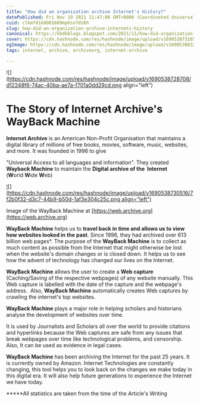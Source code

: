 ```yaml
---
title: "How did an organization archive Internet's History?"
datePublished: Fri Nov 19 2021 11:47:00 GMT+0000 (Coordinated Universal Time)
cuid: clkmf81k8001609mp6sn7di6h
slug: how-did-an-organization-archive-internets-history
canonical: https://kbdkblogs.blogspot.com/2021/11/how-did-organization-archive-internets.html
cover: https://cdn.hashnode.com/res/hashnode/image/upload/v1690538731659/7461dd58-7f6c-42ad-a485-d89b38edeb97.png
ogImage: https://cdn.hashnode.com/res/hashnode/image/upload/v1690538832994/7cef9c43-b18a-4ce0-bed3-df12f4df4ac6.png
tags: internet, archive, archiveorg, internet-archive

---
```


![](https://cdn.hashnode.com/res/hashnode/image/upload/v1690538728708/d12248f6-74ac-40ba-ae7a-f701a0dd29cd.png align="left")

# The Story of Internet Archive's WayBack Machine

**Internet Archive** is an American Non-Profit Organisation that maintains a digital library of millions of free books, movies, software, music, websites, and more. It was founded in 1996 to give

"Universal Access to all languages and information". They created **Wayback Machine** to maintain the **Digital archive of the  Internet** (**W**orld **W**ide **W**eb)

[![](https://cdn.hashnode.com/res/hashnode/image/upload/v1690538730516/7f2b0f32-d3c7-44b9-b50d-1af3e304c25c.png align="left")](https://lh3.googleusercontent.com/-jnNctYHyHsQ/YZeAIv9O9aI/AAAAAAADJxI/56O_Ti6sIoML6md8hXMPvr83KTPEn2S1wCLcBGAsYHQ/image.png)

Image of the WayBack Machine at [https://web.archive.org](https://web.archive.org)

**WayBack Machine** helps us to **travel back in time and allows us to view how websites looked in the past**. Since 1996, they had archived over 613 billion web pages\*. The purpose of the **WayBack Machine** is to collect as much content as possible from the Internet that might otherwise be lost when the website's domain changes or is closed down. It helps us to see how the advent of technology has changed our lives on the Internet.

**WayBack Machine** allows the user to create a **Web capture** (Caching/Saving of the respective webpages) of any website manually. This Web capture is labelled with the date of the capture and the webpage's address.  Also, **WayBack Machine** automatically creates Web captures by crawling the internet's top websites.

**WayBack Machine** plays a major role in helping scholars and historians analyse the development of websites over time.

It is used by Journalists and Scholars all over the world to provide citations and hyperlinks because the Web captures are safe from any issues that break webpages over time like technological problems, and censorship. Also, It can be used as evidence in legal cases.

**WayBack Machine** has been archiving the Internet for the past 25 years. It is currently owned by Amazon. Internet Technologies are constantly changing, this tool helps you to look back on the changes we make today in this digital era. It will also help future generations to experience the Internet we have today.

\*\*\*\*\*All statistics are taken from the time of the Article's Writing